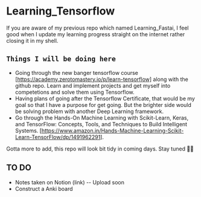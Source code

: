 # Learning_Tensorflow

If you are aware of my previous repo which named Learning_Fastai, I feel good when I update my learning progress straight on the internet rather closing it in my shell. 

## ``` Things I will be doing here ``` 
* Going through the new banger tensorflow course [https://academy.zerotomastery.io/p/learn-tensorflow] along with the github repo. Learn and implement projects and get myself into competetions and solve them using Tensorflow. 
* Having plans of going after the Tensorflow Certificate, that would be my goal so that I have a purpose for get going. But the brighter side would be solving problem with another Deep Learning framework. 
* Go through the Hands-On Machine Learning with Scikit-Learn, Keras, and TensorFlow: Concepts, Tools, and Techniques to Build Intelligent Systems. [https://www.amazon.in/Hands-Machine-Learning-Scikit-Learn-TensorFlow/dp/1491962291]. 

Gotta more to add, this repo will look bit tidy in coming days. Stay tuned 🙌🏽

## TO DO
- Notes taken on Notion (link) -- Upload soon
- Construct a Anki board 
